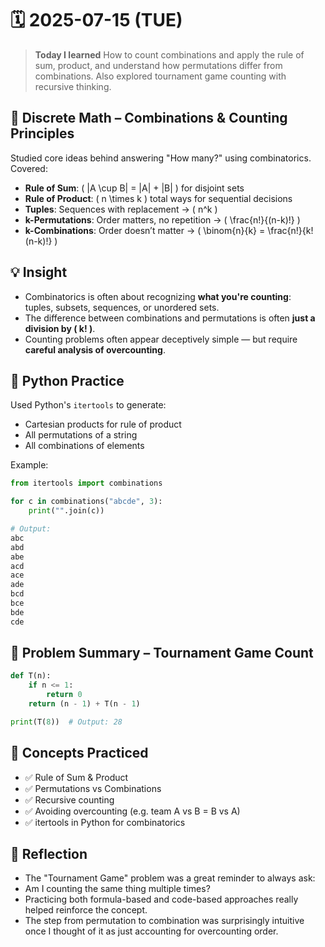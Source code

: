 # 🗓️ 2025-07-15 (TUE)

> **Today I learned** How to count combinations and apply the rule of sum, product, and understand how permutations differ from combinations. Also explored tournament game counting with recursive thinking.



## 📘 Discrete Math – Combinations & Counting Principles

Studied core ideas behind answering "How many?" using combinatorics.  
Covered:

- **Rule of Sum**: \( |A \cup B| = |A| + |B| \) for disjoint sets  
- **Rule of Product**: \( n \times k \) total ways for sequential decisions  
- **Tuples**: Sequences with replacement → \( n^k \)  
- **k-Permutations**: Order matters, no repetition → \( \frac{n!}{(n-k)!} \)  
- **k-Combinations**: Order doesn’t matter → \( \binom{n}{k} = \frac{n!}{k!(n-k)!} \)  



## 💡 Insight

- Combinatorics is often about recognizing **what you're counting**:  
  tuples, subsets, sequences, or unordered sets.  
- The difference between combinations and permutations is often **just a division by \( k! \)**.  
- Counting problems often appear deceptively simple — but require **careful analysis of overcounting**.



## 🐍 Python Practice

Used Python's `itertools` to generate:

- Cartesian products for rule of product
- All permutations of a string
- All combinations of elements

Example:

```python
from itertools import combinations

for c in combinations("abcde", 3):
    print("".join(c))

# Output:
abc
abd
abe
acd
ace
ade
bcd
bce
bde
cde
```


## 📄 Problem Summary – Tournament Game Count
```python
def T(n):
    if n <= 1:
        return 0
    return (n - 1) + T(n - 1)

print(T(8))  # Output: 28
```


## 🧠 Concepts Practiced
- ✅ Rule of Sum & Product
- ✅ Permutations vs Combinations
- ✅ Recursive counting
- ✅ Avoiding overcounting (e.g. team A vs B = B vs A)
- ✅ itertools in Python for combinatorics



## 🧠 Reflection
- The "Tournament Game" problem was a great reminder to always ask:
- Am I counting the same thing multiple times?
- Practicing both formula-based and code-based approaches really helped reinforce the concept.
- The step from permutation to combination was surprisingly intuitive once I thought of it as just accounting for overcounting order.


